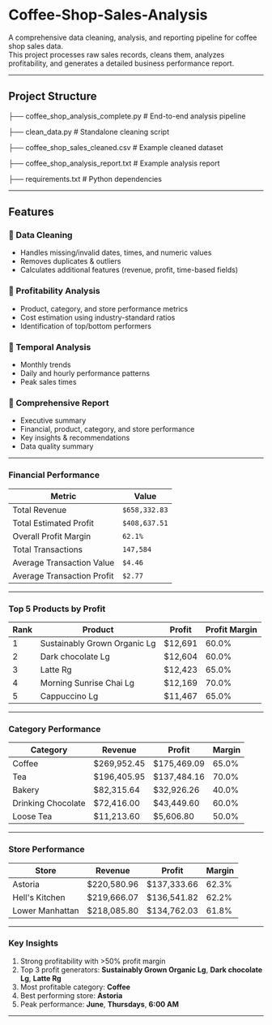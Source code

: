 # Coffee-Shop-Sales-Analysis

A comprehensive data cleaning, analysis, and reporting pipeline for coffee shop sales data.  
This project processes raw sales records, cleans them, analyzes profitability, and generates a detailed business performance report.

---

##  Project Structure

├── coffee_shop_analysis_complete.py # End-to-end analysis pipeline

├── clean_data.py # Standalone cleaning script

├── coffee_shop_sales_cleaned.csv # Example cleaned dataset

├── coffee_shop_analysis_report.txt # Example analysis report

├── requirements.txt # Python dependencies


---

##  Features

### 🔹 Data Cleaning
- Handles missing/invalid dates, times, and numeric values  
- Removes duplicates & outliers  
- Calculates additional features (revenue, profit, time-based fields)  

### 🔹 Profitability Analysis
- Product, category, and store performance metrics  
- Cost estimation using industry-standard ratios  
- Identification of top/bottom performers  

### 🔹 Temporal Analysis
- Monthly trends  
- Daily and hourly performance patterns  
- Peak sales times  

### 🔹 Comprehensive Report
- Executive summary  
- Financial, product, category, and store performance  
- Key insights & recommendations  
- Data quality summary  

---

### **Financial Performance**
| Metric | Value |
|--------|-------|
| Total Revenue | `$658,332.83` |
| Total Estimated Profit | `$408,637.51` |
| Overall Profit Margin | `62.1%` |
| Total Transactions | `147,584` |
| Average Transaction Value | `$4.46` |
| Average Transaction Profit | `$2.77` |

---

### **Top 5 Products by Profit**
| Rank | Product | Profit | Profit Margin |
|------|---------|--------|---------------|
| 1 | Sustainably Grown Organic Lg | $12,691 | 60.0% |
| 2 | Dark chocolate Lg | $12,604 | 60.0% |
| 3 | Latte Rg | $12,423 | 65.0% |
| 4 | Morning Sunrise Chai Lg | $12,169 | 70.0% |
| 5 | Cappuccino Lg | $11,467 | 65.0% |

---

### **Category Performance**
| Category | Revenue | Profit | Margin |
|----------|---------|--------|--------|
| Coffee | $269,952.45 | $175,469.09 | 65.0% |
| Tea | $196,405.95 | $137,484.16 | 70.0% |
| Bakery | $82,315.64 | $32,926.26 | 40.0% |
| Drinking Chocolate | $72,416.00 | $43,449.60 | 60.0% |
| Loose Tea | $11,213.60 | $5,606.80 | 50.0% |

---

### **Store Performance**
| Store | Revenue | Profit | Margin |
|-------|---------|--------|--------|
| Astoria | $220,580.96 | $137,333.66 | 62.3% |
| Hell's Kitchen | $219,666.07 | $136,541.82 | 62.2% |
| Lower Manhattan | $218,085.80 | $134,762.03 | 61.8% |

---

### **Key Insights**
1. Strong profitability with >50% profit margin  
2. Top 3 profit generators: **Sustainably Grown Organic Lg**, **Dark chocolate Lg**, **Latte Rg**  
3. Most profitable category: **Coffee**  
4. Best performing store: **Astoria**  
5. Peak performance: **June**, **Thursdays**, **6:00 AM**  

---
